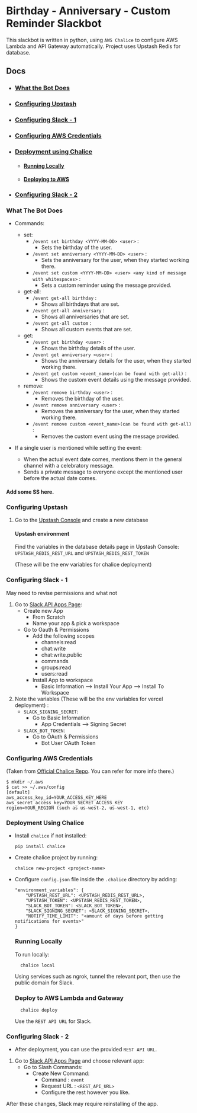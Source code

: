 # Birthday - Anniversary - Custom Reminder Slackbot
This slackbot is written in python, using `AWS Chalice` to configure AWS Lambda and API Gateway automatically. Project uses Upstash Redis for database.

## Docs
- ### [What the Bot Does](#what-this-bot-does)
- ### [Configuring Upstash](#configure-upstash)
- ### [Configuring Slack - 1](#configure-slack-bot-1)
- ### [Configuring AWS Credentials](#configure-aws-credentials)
- ### [Deployment using Chalice](#deploy-on-chalice)
    - #### [Running Locally](#run-locally)
    - #### [Deploying to AWS](#deploy-to-aws)
- ### [Configuring Slack - 2](#configure-slack-bot-2)


### What The Bot Does
<a id="what-this-bot-does"></a>
<!-- You can set birthdays, anniversaries and custom events to be automatically reminded of them. Threshold value can be configured so that an approaching event can be reminded before the actual date comes.
After setting the events, serverless functions run periodically to see whether there are events approaching. -->

* Commands:
    * set:
        * `/event set birthday <YYYY-MM-DD> <user>` :
            * Sets the birthday of the user.
        * `/event set anniversary <YYYY-MM-DD> <user>` :
            * Sets the anniversary for the user, when they started working there.
        * `/event set custom <YYYY-MM-DD> <user> <any kind of message with whitespaces>` :
            * Sets a custom reminder using the message provided.
    * get-all:
        * `/event get-all birthday` :
            * Shows all birthdays that are set.
        * `/event get-all anniversary` :
            * Shows all anniversaries that are set.
        * `/event get-all custom` :
            * Shows all custom events that are set.
    * get:
        * `/event get birthday <user>` :
            * Shows the birthday details of the user.
        * `/event get anniversary <user>` :
            * Shows the anniversary details for the user, when they started working there.
        * `/event get custom <event_name>(can be found with get-all)` :
            * Shows the custom event details using the message provided.
    * remove:
        * `/event remove birthday <user>` :
            * Removes the birthday of the user.
        * `/event remove anniversary <user>` :
            * Removes the anniversary for the user, when they started working there.
        * `/event remove custom <event_name>(can be found with get-all)` :
            * Removes the custom event using the message provided.

* If a single user is mentioned while setting the event:
    * When the actual event date comes, mentions them in the general channel with a celebratory message.
    * Sends a private message to everyone except the mentioned user before the actual date comes. 
#### Add some SS here.

### Configuring Upstash
<a id="configure-upstash"></a>
1. Go to the [Upstash Console](https://console.upstash.com/) and create a new database

    #### Upstash environment
    Find the variables in the database details page in Upstash Console:
    `UPSTASH_REDIS_REST_URL` and `UPSTASH_REDIS_REST_TOKEN` 

    (These will be the env variables for chalice deployment) 




### Configuring Slack - 1
<a id="configure-slack-bot-1"></a>
 May need to revise permissions and what not

1. Go to [Slack API Apps Page](https://api.slack.com/apps):
    * Create new App
        * From Scratch
        * Name your app & pick a workspace 
    * Go to Oauth & Permissions
        * Add the following scopes
            * channels:read
            * chat:write
            * chat:write.public
            * commands
            * groups:read
            * users:read
        * Install App to workspace
            * Basic Information --> Install Your App --> Install To Workspace
2. Note the variables (These will be the env variables for vercel deployment) : 
    * `SLACK_SIGNING_SECRET`:
        * Go to Basic Information
            * App Credentials --> Signing Secret
    * `SLACK_BOT_TOKEN`:
        * Go to OAuth & Permissions
            * Bot User OAuth Token




### Configuring AWS Credentials
<a id="configure-aws-credentials"></a>

(Taken from [Official Chalice Repo](https://github.com/aws/chalice). You can refer for more info there.)
```
$ mkdir ~/.aws
$ cat >> ~/.aws/config
[default]
aws_access_key_id=YOUR_ACCESS_KEY_HERE
aws_secret_access_key=YOUR_SECRET_ACCESS_KEY
region=YOUR_REGION (such as us-west-2, us-west-1, etc)
```

### Deployment Using Chalice
<a id="deploy-on-chalice"></a>
* Install `chalice` if not installed:

    `
    pip install chalice
    `

* Create chalice project by running:

    `
    chalice new-project <project-name>
    `

* Configure `config.json` file inside the `.chalice` directory by adding:
    ```
    "environment_variables": {
        "UPSTASH_REST_URL": <UPSTASH_REDIS_REST_URL>,
        "UPSTASH_TOKEN": <UPSTASH_REDIS_REST_TOKEN>,
        "SLACK_BOT_TOKEN": <SLACK_BOT_TOKEN>,
        "SLACK_SIGNING_SECRET": <SLACK_SIGNING_SECRET>,
        "NOTIFY_TIME_LIMIT": "<amount of days before getting notifications for events>"
    }
    ```
    ### Running Locally
    <a id="run-locally"></a>

    To run locally: 
        
        chalice local

    Using services such as ngrok, tunnel the relevant port, then use the public domain for Slack.
    ### Deploy to AWS Lambda and Gateway
    <a id="deploy-to-aws"></a>

        chalice deploy

    Use the `REST API URL` for Slack.
### Configuring Slack - 2
<a id="configure-slack-bot-2"></a>

* After deployment, you can use the provided `REST API URL`.

1. Go to [Slack API Apps Page](https://api.slack.com/apps) and choose relevant app:
    * Go to Slash Commands:
        * Create New Command:
            * Command : `event`
            * Request URL : `<REST_API_URL>`
            * Configure the rest however you like.

After these changes, Slack may require reinstalling of the app.



<!-- # Link to relevant blogpost. -->
